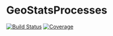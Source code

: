 # GeoStatsProcesses

[![Build Status](https://github.com/JuliaEarth/GeoStatsProcesses.jl/actions/workflows/CI.yml/badge.svg?branch=main)](https://github.com/JuliaEarth/GeoStatsProcesses.jl/actions/workflows/CI.yml?query=branch%3Amain)
[![Coverage](https://codecov.io/gh/JuliaEarth/GeoStatsProcesses.jl/branch/main/graph/badge.svg)](https://codecov.io/gh/JuliaEarth/GeoStatsProcesses.jl)
